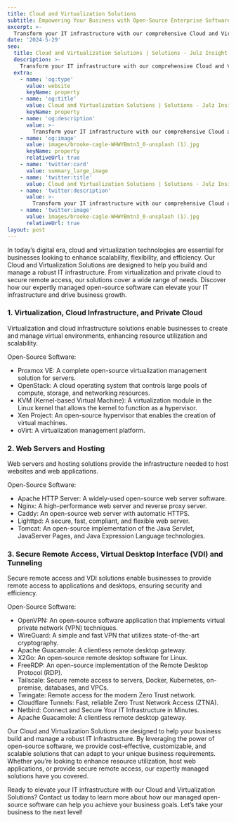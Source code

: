 ```yaml
---
title: Cloud and Virtualization Solutions
subtitle: Empowering Your Business with Open-Source Enterprise Software Solutions
excerpt: >-
  Transform your IT infrastructure with our comprehensive Cloud and Virtualization Solutions. Enhance scalability, flexibility, and efficiency with our expertly managed open-source software.
date: '2024-5-29'
seo:
  title: Cloud and Virtualization Solutions | Solutions - Julz Insight
  description: >-
    Transform your IT infrastructure with our comprehensive Cloud and Virtualization Solutions. Enhance scalability, flexibility, and efficiency with our expertly managed open-source software.
  extra:
    - name: 'og:type'
      value: website
      keyName: property
    - name: 'og:title'
      value: Cloud and Virtualization Solutions | Solutions - Julz Insight
      keyName: property
    - name: 'og:description'
      value: >-
        Transform your IT infrastructure with our comprehensive Cloud and Virtualization Solutions. Enhance scalability, flexibility, and efficiency with our expertly managed open-source software.
    - name: 'og:image'
      value: images/brooke-cagle-WHWYBmtn3_0-unsplash (1).jpg
      keyName: property
      relativeUrl: true
    - name: 'twitter:card'
      value: summary_large_image
    - name: 'twitter:title'
      value: Cloud and Virtualization Solutions | Solutions - Julz Insight
    - name: 'twitter:description'
      value: >-
        Transform your IT infrastructure with our comprehensive Cloud and Virtualization Solutions. Enhance scalability, flexibility, and efficiency with our expertly managed open-source software.
    - name: 'twitter:image'
      value: images/brooke-cagle-WHWYBmtn3_0-unsplash (1).jpg
      relativeUrl: true
layout: post
---
```


In today’s digital era, cloud and virtualization technologies are essential for businesses looking to enhance scalability, flexibility, and efficiency. Our Cloud and Virtualization Solutions are designed to help you build and manage a robust IT infrastructure. From virtualization and private cloud to secure remote access, our solutions cover a wide range of needs. Discover how our expertly managed open-source software can elevate your IT infrastructure and drive business growth.

### 1. Virtualization, Cloud Infrastructure, and Private Cloud
Virtualization and cloud infrastructure solutions enable businesses to create and manage virtual environments, enhancing resource utilization and scalability.

Open-Source Software:
- Proxmox VE: A complete open-source virtualization management solution for servers.
- OpenStack: A cloud operating system that controls large pools of compute, storage, and networking resources.
- KVM (Kernel-based Virtual Machine): A virtualization module in the Linux kernel that allows the kernel to function as a hypervisor.
- Xen Project: An open-source hypervisor that enables the creation of virtual machines.
- oVirt: A virtualization management platform.

### 2. Web Servers and Hosting
Web servers and hosting solutions provide the infrastructure needed to host websites and web applications.

Open-Source Software:
- Apache HTTP Server: A widely-used open-source web server software.
- Nginx: A high-performance web server and reverse proxy server.
- Caddy: An open-source web server with automatic HTTPS.
- Lighttpd: A secure, fast, compliant, and flexible web server.
- Tomcat: An open-source implementation of the Java Servlet, JavaServer Pages, and Java Expression Language technologies.

### 3. Secure Remote Access, Virtual Desktop Interface (VDI) and Tunneling
Secure remote access and VDI solutions enable businesses to provide remote access to applications and desktops, ensuring security and efficiency.

Open-Source Software:
- OpenVPN: An open-source software application that implements virtual private network (VPN) techniques.
- WireGuard: A simple and fast VPN that utilizes state-of-the-art cryptography.
- Apache Guacamole: A clientless remote desktop gateway.
- X2Go: An open-source remote desktop software for Linux.
- FreeRDP: An open-source implementation of the Remote Desktop Protocol (RDP).
- Tailscale: Secure remote access to servers, Docker, Kubernetes, on-premise, databases, and VPCs.
- Twingate: Remote access for the modern Zero Trust network.
- Cloudflare Tunnels: Fast, reliable Zero Trust Network Access (ZTNA).
- Netbird: Connect and Secure Your IT Infrastructure in Minutes.
- Apache Guacamole: A clientless remote desktop gateway.

Our Cloud and Virtualization Solutions are designed to help your business build and manage a robust IT infrastructure. By leveraging the power of open-source software, we provide cost-effective, customizable, and scalable solutions that can adapt to your unique business requirements. Whether you’re looking to enhance resource utilization, host web applications, or provide secure remote access, our expertly managed solutions have you covered.

Ready to elevate your IT infrastructure with our Cloud and Virtualization Solutions? Contact us today to learn more about how our managed open-source software can help you achieve your business goals. Let’s take your business to the next level!
